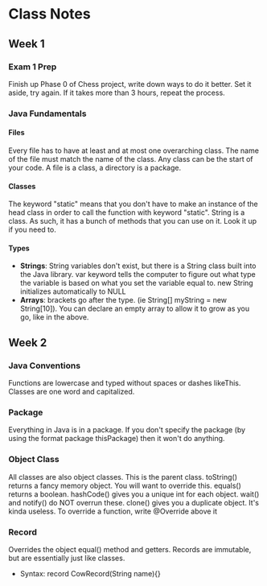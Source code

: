 # Class Notes
## Week 1
### Exam 1 Prep
Finish up Phase 0 of Chess project, write down ways to do it better. Set it aside, try again.
If it takes more than 3 hours, repeat the process.
### Java Fundamentals
#### Files
Every file has to have at least and at most one overarching class. The name of the file must
match the name of the class. Any class can be the start of your code.
A file is a class, a directory is a package.
#### Classes
The keyword "static" means that you don't have to make an instance of the head class in 
order to call the function with keyword "static". String is a class. As such, it has a bunch
 of methods that you can use on it. Look it up if you need to.
#### Types
- **Strings**: String variables don't exist, but there is a String class built into the Java 
library. var keyword tells the computer to figure out what type the variable is based on 
what you set the variable equal to. new String initializes automatically to NULL
- **Arrays**: brackets go after the type. (ie String[] myString = new String[10]).
You can declare an empty array to allow it to grow as you go, like in the above.
## Week 2
### Java Conventions
Functions are lowercase and typed without spaces or dashes likeThis. Classes are one word and
capitalized.
### Package
Everything in Java is in a package. If you don't specify the package (by using the format 
package thisPackage) then it won't do anything.
### Object Class
All classes are also object classes. This is the parent class. toString() returns a fancy memory object.
You will want to override this. equals() returns a boolean. hashCode() gives you a unique int for each object.
wait() and notify() do NOT overrun these. clone() gives you a duplicate object. It's kinda useless. To 
override a function, write @Override above it
### Record
Overrides the object equal() method and getters. Records are immutable, but are essentially just like classes.
- Syntax:
record CowRecord(String name){}
